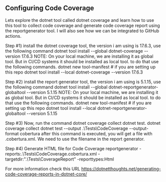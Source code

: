 Configuring Code Coverage
----------------------------------------

Lets explore the dotnet tool called dotnet coverage and learn how to use this tool to collect code coverage and generate code coverage report using the reportgenerator tool. 
I will also see how we can be integrated to GitHub actions.

Step #1) install the dotnet coverage tool, the version i am using is 17.6.3, use the following command 
dotnet tool install --global dotnet-coverage --version 17.6.3
NOTE: On your local machine,  we are installing it as global tool. But in CI/CD systems it should be installed as local tool. to do that use the following commands.
dotnet new tool-manifest # if you are setting up this repo
dotnet tool install --local dotnet-coverage --version 17.6.3

Step #2) install the report generator tool, the version i am using is 5.1.15, use the following command 
dotnet tool install --global dotnet-reportgenerator-globaltool --version 5.1.15
NOTE: On your local machine,  we are installing it as global tool. But in CI/CD systems it should be installed as local tool. to do that use the following commands.
dotnet new tool-manifest # if you are setting up this repo
dotnet tool install --local dotnet-reportgenerator-globaltool --version 5.1.15

Step #3) Now, run the command dotnet coverage collect dotnet test. 
dotnet coverage collect dotnet test --output .\Tests\CodeCoverage --output-format cobertura
after this command is executed, you will get a file with .cobertura.xml. We need to use the filename in the report generator.

Step #4) Generate HTML file for Code Coverage
reportgenerator -reports:.\Tests\CodeCoverage.cobertura.xml -targetdir:".\Tests\CoverageReport" -reporttypes:Html

For more information check this URL
https://dotnetthoughts.net/generating-code-coverage-reports-in-dotnet-core/